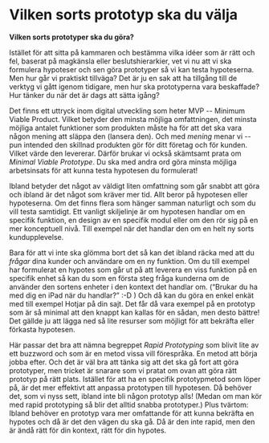 # Vilken sorts prototyp ska du välja

**Vilken sorts prototyper ska du göra?**

Istället för att sitta på kammaren och bestämma vilka idéer som är rätt och fel, baserat på magkänsla eller beslutshierarkier, vet vi nu att vi ska formulera hypoteser och sen göra prototyper så vi kan testa hypoteserna. Men hur går vi praktiskt tillväga? Det är ju en sak att ha tillgång till de verktyg vi gått igenom tidigare, men hur ska prototyperna vara beskaffade? Hur tänker du när det är dags att sätta igång?

Det finns ett uttryck inom digital utveckling som heter MVP -- Minimum Viable Product. Vilket betyder den minsta möjliga omfattningen, det minsta möjliga antalet funktioner som produkten måste ha för att det ska vara någon mening att släppa den \(lansera den\). Och med _mening_ menar vi -- pun intended den skillnad produkten gör för ditt företag och för kunden. Vilket värde den levererar. Därför brukar vi också skämtsamt prata om _Minimal Viable Prototype_. Du ska med andra ord göra minsta möjliga arbetsinsats för att kunna testa hypotesen du formulerat!

Ibland betyder det något av väldigt liten omfattning som går snabbt att göra och ibland är det något som kräver mer tid. Allt beror på hypotesen eller hypoteserna. Om det finns flera som hänger samman naturligt och som du vill testa samtidigt. Ett vanligt skiljelinje är om hypotesen handlar om en specifik funktion, en design av en specifik modul eller om den rör sig på en mer konceptuell nivå. Till exempel när det handlar den om en helt ny sorts kundupplevelse.

Bara för att vi inte ska glömma bort det så kan det ibland räcka med att du _frågar_ dina kunder och användare om en ny funktion. Om du till exempel har formulerat en hypotes som går ut på att leverera en viss funktion på en specifik enhet så kan du som en första steg fråga kunderna om de använder den sortens enheter i den kontext det handlar om. \(“Brukar du ha med dig en iPad när du handlar?” :-D \) Och då kan du göra en enkel enkät med till exempel Hotjar på din sajt. Det får då vara exempel på en prototyp som är så minimal att den knappt kan kallas för en sådan, men desto bättre! Det gällde ju att lägga ned så lite resurser som möjligt för att bekräfta eller förkasta hypotesen.

Här passar det bra att nämna begreppet _Rapid Prototyping_ som blivit lite av ett buzzword och som är en metod vissa vill förespråka. En metod att börja jobba efter. Och det är väl bra att tänka sig att det ska gå fort att göra prototyper, men tricket är snarare som vi pratat om ovan att göra rätt prototyp på rätt plats. Istället för att ha en specifik prototypmetod som löper på, är det mer effektivt att anpassa prototypen till hypotesen. Då behöver det, som vi nyss sett, ibland inte bli någon prototyp alls! \(Medan om man kör med rapid prototyping så blir det alltid snabba prototyper.\) Plus tvärtom: Ibland behöver en prototyp vara mer omfattande för att kunna bekräfta en hypotes och då är det den vägen du ska gå. Då är den inte rapid, men den är ändå rätt för din kontext, rätt för din hypotes.

